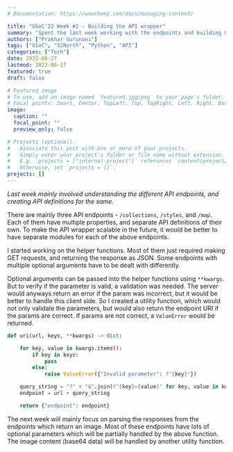 ```yaml
---
# Documentation: https://wowchemy.com/docs/managing-content/

title: "GSoC'22 Week #2 - Building the API wrapper"
summary: "Spent the last week working with the endpoints and building helper functions"
authors: ["Prakhar Gurunani"]
tags: ["GSoC", "52North", "Python", "API"]
categories: ["Tech"]
date: 2022-06-27
lastmod: 2022-06-27
featured: true
draft: false

# Featured image
# To use, add an image named `featured.jpg/png` to your page's folder.
# Focal points: Smart, Center, TopLeft, Top, TopRight, Left, Right, BottomLeft, Bottom, BottomRight.
image:
  caption: ""
  focal_point: ""
  preview_only: false

# Projects (optional).
#   Associate this post with one or more of your projects.
#   Simply enter your project's folder or file name without extension.
#   E.g. `projects = ["internal-project"]` references `content/project/deep-learning/index.md`.
#   Otherwise, set `projects = []`.
projects: []
---
```


_Last week mainly involved understanding the different API endpoints, and creating API definitions for the same._

There are mainly three API endpoints - `/collections`, `/styles`, and `/map`. Each of them have multiple properties, and separate API definitions of their own. To make the API wrapper scalable in the future, it would be better to have separate modules for each of the above endpoints.

I started working on the helper functions. Most of them just required making GET requests, and returning the response as JSON. Some endpoints with multiple optional arguments have to be dealt with differently.

Optional arguments can be passed into the helper functions using `**kwargs`. But to verify if the parameter is valid, a validation was needed. The server would anyways return an error if the param was incorrect, but it would be better to handle this client side. So I created a utility function, which would not only validate the parameters, but would also return the endpoint URI if the params are correct. If params are not correct, a `ValueError` would be returned.

```python
def uri(url, keys, **kwargs) -> dict:

    for key, value in kwargs.items():
        if key in keys:
            pass
        else:
            raise ValueError({"Invalid parameter": f"{key}"})

    query_string = "?" + "&".join(f"{key}={value}" for key, value in kwargs.items())
    endpoint = url + query_string

    return {"endpoint": endpoint}

```

The next week will mainly focus on parsing the responses from the endpoints which return an image. Most of these endpoints have lots of optional parameters which will be partially handled by the above function. The image content (base64 data) will be handled by another utility function.
